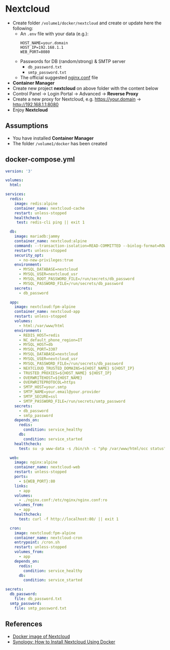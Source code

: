 # Nextcloud

- Create folder `/volume1/docker/nextcloud` and create or update here the following:
  - An `.env` file with your data (e.g.):
    ```text
    HOST_NAME=your.domain
    HOST_IP=192.168.1.1
    WEB_PORT=8080
    ```
  - Passwords for DB (random/strong) & SMTP server
    - `db_password.txt`
    - `smtp_password.txt`
  - The official suggested [nginx.conf](https://github.com/nextcloud/docker/blob/master/.examples/docker-compose/with-nginx-proxy/mariadb/fpm/web/nginx.conf) file 
- **Container Manager**
- Create new project **nextcloud** on above folder with the content below
- Control Panel -> Login Portal -> Advanced -> **Reverse Proxy**
- Create a new proxy for Nextcloud, e.g. https://your.domain -> http://192.168.1.1:8080
- Enjoy **Nextcloud**

## Assumptions

- You have installed **Container Manager**
- The folder `/volume1/docker` has been created

## docker-compose.yml

```yaml
version: '3'

volumes:
  html:

services:
  redis:
    image: redis:alpine
    container_name: nextcloud-cache
    restart: unless-stopped
    healthcheck:
     test: redis-cli ping || exit 1

  db:
    image: mariadb:jammy
    container_name: nextcloud:alpine
    command: --transaction-isolation=READ-COMMITTED --binlog-format=ROW --innodb-read-only-compressed=OFF
    restart: unless-stopped
    security_opt:
      - no-new-privileges:true
    environment:
      - MYSQL_DATABASE=nextcloud
      - MYSQL_USER=nextcloud_usr
      - MYSQL_ROOT_PASSWORD_FILE=/run/secrets/db_password
      - MYSQL_PASSWORD_FILE=/run/secrets/db_password
    secrets:
      - db_password

  app:
    image: nextcloud:fpm-alpine
    container_name: nextcloud-app
    restart: unless-stopped
    volumes:
      - html:/var/www/html
    environment:
      - REDIS_HOST=redis
      - NC_default_phone_region=IT
      - MYSQL_HOST=db
      - MYSQL_PORT=3307
      - MYSQL_DATABASE=nextcloud
      - MYSQL_USER=nextcloud_usr
      - MYSQL_PASSWORD_FILE=/run/secrets/db_password
      - NEXTCLOUD_TRUSTED_DOMAINS=${HOST_NAME} ${HOST_IP}
      - TRUSTED_PROXIES=${HOST_NAME} ${HOST_IP}
      - OVERWRITEHOST=${HOST_NAME}
      - OVERWRITEPROTOCOL=https
      - SMTP_HOST=your.smtp
      - SMTP_NAME=your.email@your.provider
      - SMTP_SECURE=ssl
      - SMTP_PASSWORD_FILE=/run/secrets/smtp_password
    secrets:
      - db_password
      - smtp_password
    depends_on:
      redis:
        condition: service_healthy
      db:
        condition: service_started
    healthcheck:
      test: su -p www-data -s /bin/sh -c "php /var/www/html/occ status" | grep productname || exit 1

  web:
    image: nginx:alpine
    container_name: nextcloud-web
    restart: unless-stopped
    ports:
      - ${WEB_PORT}:80
    links:
      - app
    volumes:
      - ./nginx.conf:/etc/nginx/nginx.conf:ro
    volumes_from:
      - app
    healthcheck:
      test: curl -f http://localhost:80/ || exit 1

  cron:
    image: nextcloud:fpm-alpine
    container_name: nextcloud-cron
    entrypoint: /cron.sh
    restart: unless-stopped
    volumes_from:
      - app
    depends_on:
      redis:
        condition: service_healthy
      db:
        condition: service_started

secrets:
  db_password:
    file: db_password.txt
  smtp_password:
    file: smtp_password.txt

```

## References

- [Docker image of Nextcloud](https://github.com/nextcloud/docker)
- [Synology: How to Install Nextcloud Using Docker](https://mariushosting.com/synology-how-to-install-nextcloud-using-docker/)
